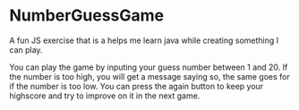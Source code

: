 # NumberGuessGame
A fun JS exercise that is a helps me learn java while creating something I can play.

You can play the game by inputing your guess number between 1 and 20. 
If the number is too high, you will get a message saying so, the same goes for if the number is too low.
You can press the again button to keep your highscore and try to improve on it in the next game.
